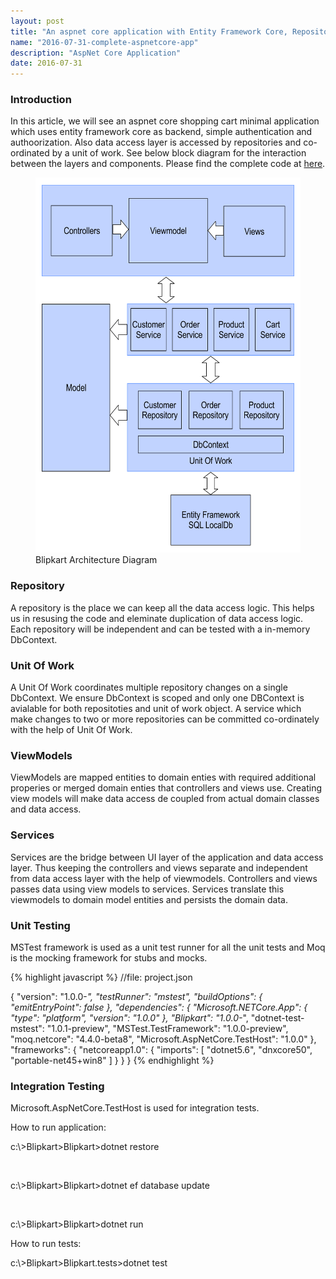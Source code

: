 ```yaml
---
layout: post
title: "An aspnet core application with Entity Framework Core, Repository, UoW and Unit Testing."
name: "2016-07-31-complete-aspnetcore-app"
description: "AspNet Core Application"
date: 2016-07-31
---
```


<h3><a name="section1">Introduction</a></h3>
<p>
    In this article, we will see an aspnet core shopping cart minimal application which uses entity framework core as backend, simple authentication and authoorization. Also data access layer is accessed by repositories and co-ordinated by a unit of work. See below block diagram for the interaction between the layers and components. Please find the complete code at <a href="https://github.com/vwtt/aspnetcorecompleteapp" title="code download path">here</a>.
</p>
<p>
    <figure>
      <img src="/images/BlipkartArchitecture.png" alt="Blipkart Architecture Diagram" width="450" height="600" />
      <figcaption>Blipkart Architecture Diagram</figcaption>
    </figure>    
</p>    
<h3><a name="section2">Repository</a></h3>
<p>
A repository is the place we can keep all the data access logic. This helps us in resusing the code and eleminate duplication of data access logic. Each repository will be independent and can be tested with a in-memory DbContext.
</p>
<h3><a name="section3">Unit Of Work</a></h3>
<p>
A Unit Of Work coordinates multiple repository changes on a single DbContext. We ensure DbContext is scoped and only one DBContext is avialable for both repositoties and unit of work object. A service which make changes to two or more repositories can be committed co-ordinately with the help of Unit Of Work.
</p>
<h3><a name="section4">ViewModels</a></h3>
<p>ViewModels are mapped entities to domain enties with required additional properies or merged domain enties that controllers and views use. Creating view models will make data access de coupled from actual domain classes and data access.</p>
<h3><a name="section5">Services</a></h3>
<p>Services are the bridge between UI layer of the application and data access layer. Thus keeping the controllers and views separate and independent from data access layer with the help of viewmodels. Controllers and views passes data using view models to services. Services translate this viewmodels to domain model entities and persists the domain data.</p>
<h3><a name="section6">Unit Testing</a></h3>
<p>MSTest framework is used as a unit test runner for all the unit tests and Moq is the mocking framework for stubs and mocks.</p>

{% highlight javascript %}
//file: project.json

{
  "version": "1.0.0-*",
  "testRunner": "mstest",
  "buildOptions": {
    "emitEntryPoint": false
  },
  "dependencies": {
    "Microsoft.NETCore.App": {
      "type": "platform",
      "version": "1.0.0"
    },
    "Blipkart": "1.0.0-*",
    "dotnet-test-mstest": "1.0.1-preview",
    "MSTest.TestFramework": "1.0.0-preview",
    "moq.netcore": "4.4.0-beta8",
    "Microsoft.AspNetCore.TestHost": "1.0.0"
  },
  "frameworks": {
    "netcoreapp1.0": {
      "imports": [
        "dotnet5.6",
        "dnxcore50",
        "portable-net45+win8"
        ]
    }
  }
}
{% endhighlight %}

<h3><a name="section7">Integration Testing</a></h3>
<p>Microsoft.AspNetCore.TestHost is used for integration tests.</p>

How to run application:
<p class="cmd">c:\&gt;Blipkart&gt;Blipkart&gt;dotnet restore</p><br>  
<p class="cmd">c:\&gt;Blipkart&gt;Blipkart&gt;dotnet ef database update</p><br>
<p class="cmd">c:\&gt;Blipkart&gt;Blipkart&gt;dotnet run</p>

How to run tests:
<p class="cmd">c:\&gt;Blipkart&gt;Blipkart.tests&gt;dotnet test</p>
